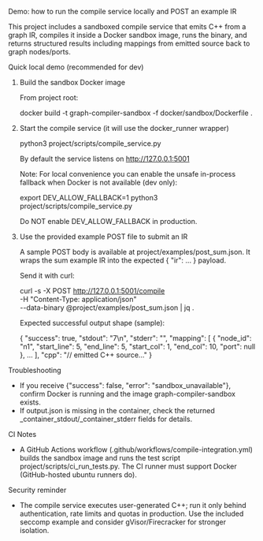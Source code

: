 Demo: how to run the compile service locally and POST an example IR

This project includes a sandboxed compile service that emits C++ from a graph IR, compiles it inside a Docker sandbox image, runs the binary, and returns structured results including mappings from emitted source back to graph nodes/ports.

Quick local demo (recommended for dev)

1) Build the sandbox Docker image

   From project root:

     docker build -t graph-compiler-sandbox -f docker/sandbox/Dockerfile .

2) Start the compile service (it will use the docker_runner wrapper)

     python3 project/scripts/compile_service.py

   By default the service listens on http://127.0.0.1:5001

   Note: For local convenience you can enable the unsafe in-process fallback when Docker is not available (dev only):

     export DEV_ALLOW_FALLBACK=1
     python3 project/scripts/compile_service.py

   Do NOT enable DEV_ALLOW_FALLBACK in production.

3) Use the provided example POST file to submit an IR

   A sample POST body is available at project/examples/post_sum.json. It wraps the sum example IR into the expected { "ir": ... } payload.

   Send it with curl:

     curl -s -X POST http://127.0.0.1:5001/compile \
       -H "Content-Type: application/json" \
       --data-binary @project/examples/post_sum.json | jq .

   Expected successful output shape (sample):

   {
     "success": true,
     "stdout": "7\n",
     "stderr": "",
     "mapping": [
       { "node_id": "n1", "start_line": 5, "end_line": 5, "start_col": 1, "end_col": 10, "port": null },
       ...
     ],
     "cpp": "// emitted C++ source..."
   }

Troubleshooting
- If you receive {"success": false, "error": "sandbox_unavailable"}, confirm Docker is running and the image graph-compiler-sandbox exists.
- If output.json is missing in the container, check the returned _container_stdout/_container_stderr fields for details.

CI Notes
- A GitHub Actions workflow (.github/workflows/compile-integration.yml) builds the sandbox image and runs the test script project/scripts/ci_run_tests.py. The CI runner must support Docker (GitHub-hosted ubuntu runners do).

Security reminder
- The compile service executes user-generated C++; run it only behind authentication, rate limits and quotas in production. Use the included seccomp example and consider gVisor/Firecracker for stronger isolation.
